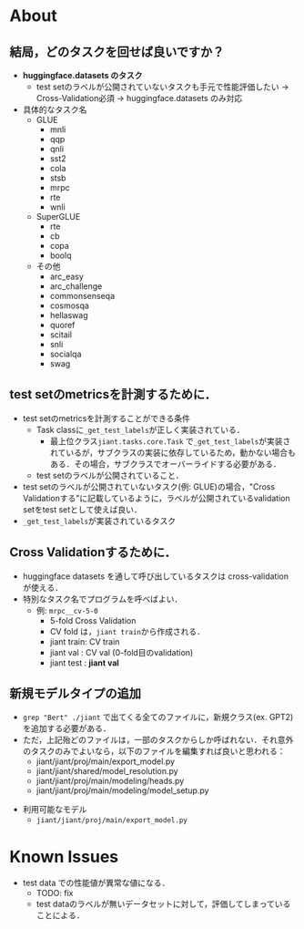 # About

## 結局，どのタスクを回せば良いですか？
* **huggingface.datasets のタスク**
    * test setのラベルが公開されていないタスクも手元で性能評価したい -> Cross-Validation必須 -> huggingface.datasets のみ対応
* 具体的なタスク名
    * GLUE
        - mnli
        - qqp
        - qnli
        - sst2
        - cola
        - stsb
        - mrpc
        - rte
        - wnli
    * SuperGLUE
        - rte
        - cb
        - copa
        - boolq
    * その他
        - arc_easy
        - arc_challenge
        - commonsenseqa
        - cosmosqa
        - hellaswag
        - quoref
        - scitail
        - snli
        - socialqa
        - swag

## test setのmetricsを計測するために．
* test setのmetricsを計測することができる条件
    - Task classに`_get_test_labels`が正しく実装されている．
        * 最上位クラス`jiant.tasks.core.Task` で`_get_test_labels`が実装されているが，サブクラスの実装に依存しているため，動かない場合もある．その場合，サブクラスでオーバーライドする必要がある．
    - test setのラベルが公開されていること．
* test setのラベルが公開されていないタスク(例: GLUE)の場合，"Cross Validationする"に記載しているように，ラベルが公開されているvalidation setをtest setとして使えば良い．
* `_get_test_labels`が実装されているタスク

## Cross Validationするために．
* huggingface datasets を通して呼び出しているタスクは cross-validationが使える．
* 特別なタスク名でプログラムを呼べばよい．
    * 例: `mrpc__cv-5-0`
        - 5-fold Cross Validation
        - CV fold は，`jiant train`から作成される．
        - jiant train: CV train
        - jiant val  : CV val (0-fold目のvalidation)
        - jiant test : **jiant val**

## 新規モデルタイプの追加
- `grep "Bert" ./jiant` で出てくる全てのファイルに，新規クラス(ex. GPT2)を追加する必要がある．
- ただ，上記殆どのファイルは，一部のタスクからしか呼ばれない．それ意外のタスクのみでよいなら，以下のファイルを編集すれば良いと思われる：
    * jiant/jiant/proj/main/export_model.py
    * jiant/jiant/shared/model_resolution.py
    * jiant/jiant/proj/main/modeling/heads.py
    * jiant/jiant/proj/main/modeling/model_setup.py
* 利用可能なモデル
    - `jiant/jiant/proj/main/export_model.py`




# Known Issues
* test data での性能値が異常な値になる．
    - TODO: fix
    - test dataのラベルが無いデータセットに対して，評価してしまっていることによる．
